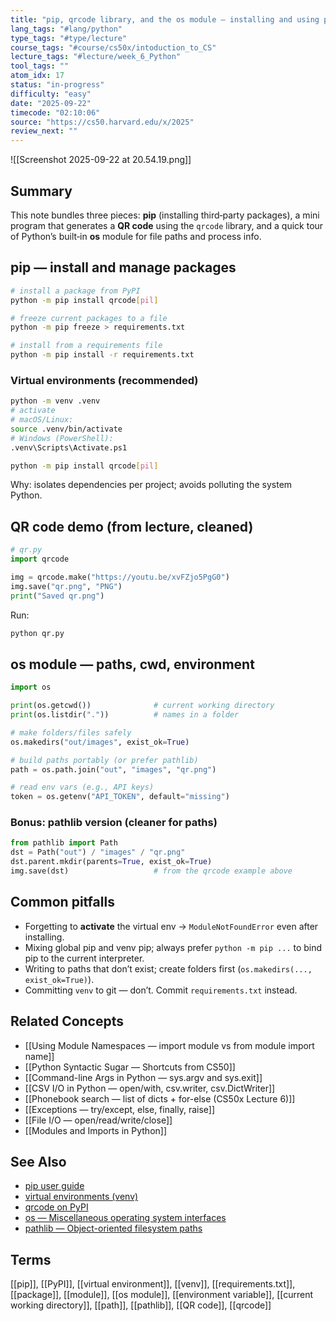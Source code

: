 ```yaml
---
title: "pip, qrcode library, and the os module — installing and using packages"
lang_tags: "#lang/python"
type_tags: "#type/lecture"
course_tags: "#course/cs50x/intoduction_to_CS"
lecture_tags: "#lecture/week_6_Python"
tool_tags: ""
atom_idx: 17
status: "in-progress"
difficulty: "easy"
date: "2025-09-22"
timecode: "02:10:06"
source: "https://cs50.harvard.edu/x/2025"
review_next: ""
---
```


![[Screenshot 2025-09-22 at 20.54.19.png]]

## Summary
This note bundles three pieces: **pip** (installing third‑party packages), a mini program that generates a **QR code** using the `qrcode` library, and a quick tour of Python’s built‑in **os** module for file paths and process info.

## pip — install and manage packages
```bash
# install a package from PyPI
python -m pip install qrcode[pil]

# freeze current packages to a file
python -m pip freeze > requirements.txt

# install from a requirements file
python -m pip install -r requirements.txt
```

### Virtual environments (recommended)
```bash
python -m venv .venv
# activate
# macOS/Linux:
source .venv/bin/activate
# Windows (PowerShell):
.venv\Scripts\Activate.ps1

python -m pip install qrcode[pil]
```
Why: isolates dependencies per project; avoids polluting the system Python.

## QR code demo (from lecture, cleaned)
```python
# qr.py
import qrcode

img = qrcode.make("https://youtu.be/xvFZjo5PgG0")
img.save("qr.png", "PNG")
print("Saved qr.png")
```
Run:
```bash
python qr.py
```

## os module — paths, cwd, environment
```python
import os

print(os.getcwd())              # current working directory
print(os.listdir("."))          # names in a folder

# make folders/files safely
os.makedirs("out/images", exist_ok=True)

# build paths portably (or prefer pathlib)
path = os.path.join("out", "images", "qr.png")

# read env vars (e.g., API keys)
token = os.getenv("API_TOKEN", default="missing")
```

### Bonus: pathlib version (cleaner for paths)
```python
from pathlib import Path
dst = Path("out") / "images" / "qr.png"
dst.parent.mkdir(parents=True, exist_ok=True)
img.save(dst)                   # from the qrcode example above
```

## Common pitfalls
- Forgetting to **activate** the virtual env → `ModuleNotFoundError` even after installing.
- Mixing global pip and venv pip; always prefer `python -m pip ...` to bind pip to the current interpreter.
- Writing to paths that don’t exist; create folders first (`os.makedirs(..., exist_ok=True)`).
- Committing `venv` to git — don’t. Commit `requirements.txt` instead.

## Related Concepts
- [[Using Module Namespaces — import module vs from module import name]]
- [[Python Syntactic Sugar — Shortcuts from CS50]]
- [[Command-line Args in Python — sys.argv and sys.exit]]
- [[CSV I/O in Python — open/with, csv.writer, csv.DictWriter]]
- [[Phonebook search — list of dicts + for-else (CS50x Lecture 6)]]
- [[Exceptions — try/except, else, finally, raise]]
- [[File I/O — open/read/write/close]]
- [[Modules and Imports in Python]]

## See Also
- [pip user guide](https://pip.pypa.io/en/stable/user_guide/)
- [virtual environments (venv)](https://docs.python.org/3/library/venv.html)
- [qrcode on PyPI](https://pypi.org/project/qrcode/)
- [os — Miscellaneous operating system interfaces](https://docs.python.org/3/library/os.html)
- [pathlib — Object-oriented filesystem paths](https://docs.python.org/3/library/pathlib.html)

## Terms
[[pip]], [[PyPI]], [[virtual environment]], [[venv]], [[requirements.txt]], [[package]], [[module]], [[os module]], [[environment variable]], [[current working directory]], [[path]], [[pathlib]], [[QR code]], [[qrcode]]
